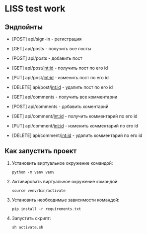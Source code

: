 # LISS test work

## Эндпойнты

- [POST] api/sign-in - регистрация

- [GET] api/posts - получить все посты
- [POST] api/posts - добавить пост
- [GET] api/post/<int:id> - получить пост по его id
- [PUT] api/post/<int:id> - изменить пост по его id
- [DELETE] api/post/<int:id> - удалить пост по его id

- [GET] api/comments - получить все комментарии
- [POST] api/comments - добавить коментарий
- [GET] api/comment/<int:id> - получить комментарий по его id
- [PUT] api/comment/<int:id> - изменить комментарий по его id
- [DELETE] api/comment/<int:id> - удалить комментарий по его id

## Как запустить проект

1. Установить виртуальное окружение командой:
    
    ```python -m venv venv```

3. Активировать виртуальное окружение командой:
    
    ```source venv/bin/activate```
    
3. Установить необходимые зависимости командой:
    
    ```pip install -r requirements.txt```
    
4. Запустить скрипт:
    
    ```sh activate.sh```
